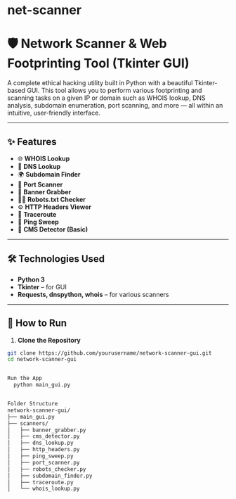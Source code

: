 # net-scanner

# 🛡️ Network Scanner & Web Footprinting Tool (Tkinter GUI)

A complete ethical hacking utility built in Python with a beautiful Tkinter-based GUI. This tool allows you to perform various footprinting and scanning tasks on a given IP or domain such as WHOIS lookup, DNS analysis, subdomain enumeration, port scanning, and more — all within an intuitive, user-friendly interface.

---

## ✨ Features

- 🌐 **WHOIS Lookup**
- 🧭 **DNS Lookup**
- 🌍 **Subdomain Finder**
- 🚪 **Port Scanner**
- 🔎 **Banner Grabber**
- 🕵️‍♂️ **Robots.txt Checker**
- ⚙️ **HTTP Headers Viewer**
- 📶 **Traceroute**
- 📡 **Ping Sweep**
- 🧩 **CMS Detector (Basic)**

---



## 🛠️ Technologies Used

- **Python 3**
- **Tkinter** – for GUI
- **Requests, dnspython, whois** – for various scanners

---

## 🚀 How to Run

1. **Clone the Repository**
```bash
git clone https://github.com/yourusername/network-scanner-gui.git
cd network-scanner-gui


Run the App
  python main_gui.py


Folder Structure
network-scanner-gui/
├── main_gui.py
├── scanners/
│   ├── banner_grabber.py
│   ├── cms_detector.py
│   ├── dns_lookup.py
│   ├── http_headers.py
│   ├── ping_sweep.py
│   ├── port_scanner.py
│   ├── robots_checker.py
│   ├── subdomain_finder.py
│   ├── traceroute.py
│   └── whois_lookup.py
